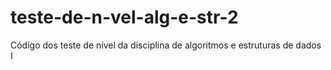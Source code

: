 # teste-de-n-vel-alg-e-str-2
Código dos teste de nível da disciplina de algoritmos e estruturas de dados I
